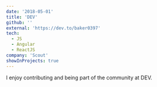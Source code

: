 ```yaml
---
date: '2018-05-01'
title: 'DEV'
github: ''
external: 'https://dev.to/baker0397'
tech:
  - JS
  - Angular
  - ReactJS
company: 'Scout'
showInProjects: true
---
```


I enjoy contributing and being part of the community at DEV.